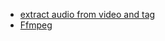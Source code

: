   - [extract audio from video and
    tag](extract_audio_from_video_and_tag "wikilink")
  - [Ffmpeg](Ffmpeg "wikilink")